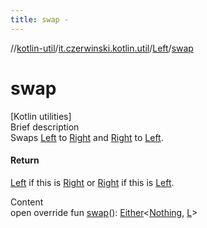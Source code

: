 ```yaml
---
title: swap -
---
```

//[kotlin-util](../../index.md)/[it.czerwinski.kotlin.util](../index.md)/[Left](index.md)/[swap](swap.md)



# swap  
[Kotlin utilities]  
Brief description  
Swaps [Left](index.md) to [Right](../-right/index.md) and [Right](../-right/index.md) to [Left](index.md).  
  


#### Return  
[Left](index.md) if this is [Right](../-right/index.md) or [Right](../-right/index.md) if this is [Left](index.md).  
  
  
Content  
open override fun [swap](swap.md)(): [Either](../-either/index.md)<[Nothing](https://kotlinlang.org/api/latest/jvm/stdlib/kotlin/-nothing/index.html), [L](index.md)>  



